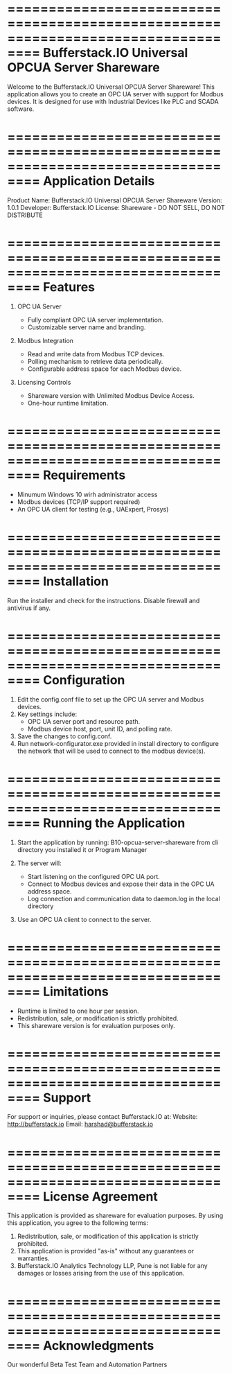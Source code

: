 ==================================================================================
Bufferstack.IO Universal OPCUA Server Shareware
==================================================================================
Welcome to the Bufferstack.IO Universal OPCUA Server Shareware! This application 
allows you to create an OPC UA server with support for Modbus devices. 
It is designed for use with Industrial Devices like PLC and SCADA software.

==================================================================================
Application Details
==================================================================================
Product Name: Bufferstack.IO Universal OPCUA Server Shareware
Version: 1.0.1
Developer: Bufferstack.IO
License: Shareware - DO NOT SELL, DO NOT DISTRIBUTE

==================================================================================
Features
==================================================================================
1. OPC UA Server
   - Fully compliant OPC UA server implementation.
   - Customizable server name and branding.
   
2. Modbus Integration
   - Read and write data from Modbus TCP devices.
   - Polling mechanism to retrieve data periodically.
   - Configurable address space for each Modbus device.

3. Licensing Controls
   - Shareware version with Unlimited Modbus Device Access.
   - One-hour runtime limitation.
   

==================================================================================
Requirements
==================================================================================
- Minumum Windows 10 wirh administrator access
- Modbus devices (TCP/IP support required)
- An OPC UA client for testing (e.g., UAExpert, Prosys)

==================================================================================
Installation
==================================================================================
Run the installer and check for the instructions. Disable firewall and antivirus
if any.

==================================================================================
Configuration
==================================================================================
1. Edit the config.conf file to set up the OPC UA server and Modbus devices.
2. Key settings include:
   - OPC UA server port and resource path.
   - Modbus device host, port, unit ID, and polling rate.
3. Save the changes to config.conf.
4. Run network-configurator.exe provided in install directory to configure the network 
   that will be used to connect to the modbus device(s). 

==================================================================================
Running the Application
==================================================================================
1. Start the application by running:
  B10-opcua-server-shareware from cli directory you installed it or Program Manager

2. The server will:
   - Start listening on the configured OPC UA port.
   - Connect to Modbus devices and expose their data in the OPC UA address space.
   - Log connection and communication data to daemon.log in the local directory

3. Use an OPC UA client to connect to the server. 

==================================================================================
Limitations
==================================================================================
- Runtime is limited to one hour per session.
- Redistribution, sale, or modification is strictly prohibited.
- This shareware version is for evaluation purposes only.

==================================================================================
Support
==================================================================================
For support or inquiries, please contact Bufferstack.IO at:
Website: http://bufferstack.io
Email: harshad@bufferstack.io

==================================================================================
License Agreement
==================================================================================
This application is provided as shareware for evaluation purposes. By using this 
application, you agree to the following terms:

1. Redistribution, sale, or modification of this application is strictly prohibited.
2. This application is provided "as-is" without any guarantees or warranties.
3. Bufferstack.IO Analytics Technology LLP, Pune is not liable for any damages or 
   losses arising from the use of this application.

==================================================================================
Acknowledgments
==================================================================================
Our wonderful Beta Test Team and Automation Partners

